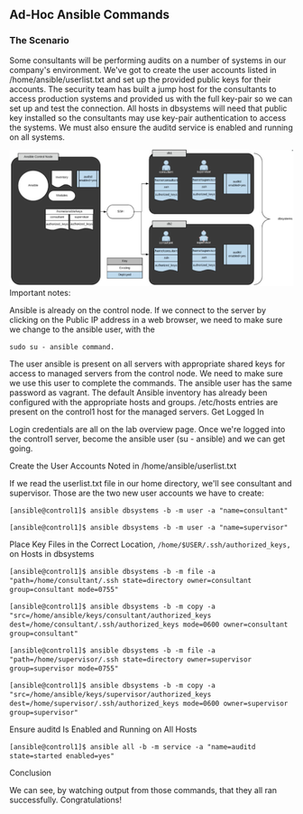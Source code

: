## Ad-Hoc Ansible Commands

### The Scenario

Some consultants will be performing audits on a number of systems in our company's environment. We've got to create the user accounts listed in /home/ansible/userlist.txt and set up the provided public keys for their accounts. The security team has built a jump host for the consultants to access production systems and provided us with the full key-pair so we can set up and test the connection. All hosts in dbsystems will need that public key installed so the consultants may use key-pair authentication to access the systems. We must also ensure the auditd service is enabled and running on all systems.

![topologylab2](images/topologylab2.png)
Important notes:

Ansible is already on the control node. If we connect to the server by clicking on the Public IP address in a web browser, we need to make sure we change to the ansible user, with the
``` 
sudo su - ansible command.
```
The user ansible is present on all servers with appropriate shared keys for access to managed servers from the control node. We need to make sure we use this user to complete the commands.
The ansible user has the same password as vagrant.
The default Ansible inventory has already been configured with the appropriate hosts and groups.
/etc/hosts entries are present on the control1 host for the managed servers.
Get Logged In

Login credentials are all on the lab overview page. Once we're logged into the control1 server, become the ansible user (su - ansible) and we can get going.

Create the User Accounts Noted in /home/ansible/userlist.txt

If we read the userlist.txt file in our home directory, we'll see consultant and supervisor. Those are the two new user accounts we have to create:
```
[ansible@control1]$ ansible dbsystems -b -m user -a "name=consultant"
```
```
[ansible@control1]$ ansible dbsystems -b -m user -a "name=supervisor"
````
Place Key Files in the Correct Location,
 `/home/$USER/.ssh/authorized_keys,` on Hosts in dbsystems
```
[ansible@control1]$ ansible dbsystems -b -m file -a "path=/home/consultant/.ssh state=directory owner=consultant group=consultant mode=0755"
```
```
[ansible@control1]$ ansible dbsystems -b -m copy -a "src=/home/ansible/keys/consultant/authorized_keys dest=/home/consultant/.ssh/authorized_keys mode=0600 owner=consultant group=consultant"
```
```
[ansible@control1]$ ansible dbsystems -b -m file -a "path=/home/supervisor/.ssh state=directory owner=supervisor group=supervisor mode=0755"
```
```
[ansible@control1]$ ansible dbsystems -b -m copy -a "src=/home/ansible/keys/supervisor/authorized_keys dest=/home/supervisor/.ssh/authorized_keys mode=0600 owner=supervisor group=supervisor"
```
Ensure auditd Is Enabled and Running on All Hosts
```
[ansible@control1]$ ansible all -b -m service -a "name=auditd state=started enabled=yes"
```
Conclusion

We can see, by watching output from those commands, that they all ran successfully. Congratulations!